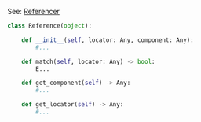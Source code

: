 
See: [Referencer](../../../toolkit_api/python/components/refer/referencer/)

```python
class Reference(object):

    def __init__(self, locator: Any, component: Any):
        #...

    def match(self, locator: Any) -> bool:
        E...

    def get_component(self) -> Any:
        #...

    def get_locator(self) -> Any:
        #...

```

